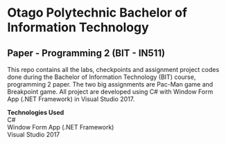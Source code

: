 # Otago Polytechnic Bachelor of Information Technology
## Paper - Programming 2 (BIT - IN511)
This repo contains all the labs, checkpoints and assignment project codes done during the Bachelor of Information Technology (BIT) course,
programming 2 paper. The two big assignments are Pac-Man game and Breakpoint game. All project are developed using C# with Window Form App (.NET Framework) in Visual Studio 2017.

__Technologies Used__  
C#  
Window Form App (.NET Framework)  
Visual Studio 2017  
 